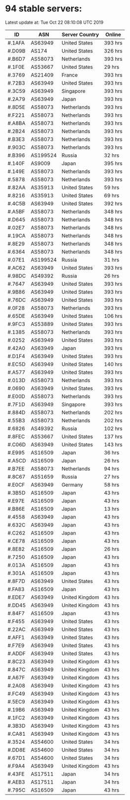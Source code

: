 # 94 stable servers:

Latest update at: Tue Oct 22 08:10:08 UTC 2019

| ID | ASN | Server Country | Online |
| -- | --- | -------------- | ------ |
| #.1AFA | AS63949 | United States | 393 hrs |
| #.D09B | AS174 | United States | 326 hrs |
| #.B6D7 | AS58073 | Netherlands | 393 hrs |
| #.1F0E | AS53667 | United States | 29 hrs |
| #.3769 | AS21409 | France | 393 hrs |
| #.72B3 | AS63949 | United States | 393 hrs |
| #.3C59 | AS63949 | Singapore | 393 hrs |
| #.2A79 | AS63949 | Japan | 393 hrs |
| #.8D5E | AS58073 | Netherlands | 393 hrs |
| #.F221 | AS58073 | Netherlands | 393 hrs |
| #.A8BA | AS58073 | Netherlands | 393 hrs |
| #.2B24 | AS58073 | Netherlands | 393 hrs |
| #.B3E3 | AS58073 | Netherlands | 393 hrs |
| #.903C | AS58073 | Netherlands | 393 hrs |
| #.B396 | AS199524 | Russia | 32 hrs |
| #.140F | AS9009 | Japan | 395 hrs |
| #.149E | AS58073 | Netherlands | 393 hrs |
| #.5878 | AS58073 | Netherlands | 393 hrs |
| #.82AA | AS35913 | United States | 59 hrs |
| #.8216 | AS35913 | United States | 69 hrs |
| #.4C5B | AS63949 | United States | 392 hrs |
| #.A5BF | AS58073 | Netherlands | 348 hrs |
| #.D645 | AS58073 | Netherlands | 348 hrs |
| #.02E7 | AS58073 | Netherlands | 348 hrs |
| #.19CA | AS58073 | Netherlands | 348 hrs |
| #.8E29 | AS58073 | Netherlands | 348 hrs |
| #.6364 | AS58073 | Netherlands | 348 hrs |
| #.07E1 | AS199524 | Russia | 31 hrs |
| #.AC62 | AS63949 | United States | 393 hrs |
| #.98DC | AS49392 | Russia | 26 hrs |
| #.7647 | AS63949 | United States | 393 hrs |
| #.9B86 | AS63949 | United States | 393 hrs |
| #.76DC | AS63949 | United States | 393 hrs |
| #.0F28 | AS58073 | Netherlands | 393 hrs |
| #.65DE | AS63949 | United States | 106 hrs |
| #.9FC3 | AS53889 | United States | 393 hrs |
| #.1385 | AS58073 | Netherlands | 393 hrs |
| #.0252 | AS63949 | United States | 393 hrs |
| #.42A0 | AS63949 | Japan | 393 hrs |
| #.D1F4 | AS63949 | United States | 393 hrs |
| #.EC5D | AS63949 | United States | 140 hrs |
| #.A577 | AS63949 | United States | 393 hrs |
| #.013D | AS58073 | Netherlands | 393 hrs |
| #.0690 | AS63949 | United States | 393 hrs |
| #.E00D | AS58073 | Netherlands | 393 hrs |
| #.7F1D | AS63949 | Singapore | 393 hrs |
| #.884D | AS58073 | Netherlands | 202 hrs |
| #.55B3 | AS58073 | Netherlands | 202 hrs |
| #.6826 | AS49392 | Russia | 102 hrs |
| #.8FEC | AS53667 | United States | 137 hrs |
| #.C06D | AS63949 | United States | 143 hrs |
| #.E995 | AS16509 | Japan | 36 hrs |
| #.A5CD | AS16509 | Japan | 26 hrs |
| #.B7EE | AS58073 | Netherlands | 94 hrs |
| #.8C67 | AS51659 | Russia | 27 hrs |
| #.E0CF | AS63949 | Germany | 58 hrs |
| #.3B5D | AS16509 | Japan | 43 hrs |
| #.E97E | AS16509 | Japan | 43 hrs |
| #.B86E | AS16509 | Japan | 13 hrs |
| #.4558 | AS63949 | Japan | 43 hrs |
| #.632C | AS63949 | Japan | 43 hrs |
| #.C262 | AS16509 | Japan | 43 hrs |
| #.CE78 | AS16509 | Japan | 43 hrs |
| #.8E82 | AS16509 | Japan | 26 hrs |
| #.7250 | AS16509 | Japan | 43 hrs |
| #.013A | AS16509 | Japan | 43 hrs |
| #.301A | AS16509 | Japan | 43 hrs |
| #.8F7D | AS63949 | United States | 43 hrs |
| #.FA83 | AS16509 | Japan | 43 hrs |
| #.EDE7 | AS63949 | United Kingdom | 43 hrs |
| #.DD45 | AS63949 | United Kingdom | 43 hrs |
| #.84F7 | AS16509 | Japan | 43 hrs |
| #.F455 | AS63949 | United States | 43 hrs |
| #.22AC | AS63949 | United States | 43 hrs |
| #.AFF1 | AS63949 | United States | 43 hrs |
| #.F7E9 | AS63949 | United States | 43 hrs |
| #.ADDF | AS63949 | United States | 43 hrs |
| #.8C23 | AS63949 | United Kingdom | 43 hrs |
| #.847C | AS63949 | United Kingdom | 43 hrs |
| #.A67F | AS63949 | United Kingdom | 43 hrs |
| #.2A08 | AS63949 | United Kingdom | 43 hrs |
| #.FC49 | AS63949 | United Kingdom | 43 hrs |
| #.5EC9 | AS63949 | United Kingdom | 43 hrs |
| #.19B6 | AS63949 | United Kingdom | 43 hrs |
| #.1FC2 | AS63949 | United Kingdom | 43 hrs |
| #.3B3D | AS63949 | United Kingdom | 43 hrs |
| #.CA81 | AS63949 | United Kingdom | 43 hrs |
| #.3524 | AS54600 | United States | 34 hrs |
| #.DD8E | AS54600 | United States | 34 hrs |
| #.67D1 | AS54600 | United States | 34 hrs |
| #.F9A4 | AS63949 | United Kingdom | 43 hrs |
| #.43FE | AS17511 | Japan | 34 hrs |
| #.AEB3 | AS17511 | Japan | 34 hrs |
| #.795C | AS16509 | Japan | 43 hrs |


